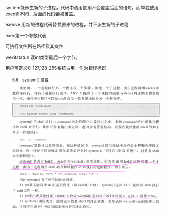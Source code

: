 

system能派生新的子进程，代码中调用使用不会覆盖后面的语句。而单独使用exec则不同，后面的代码会被覆盖。



execve  用新的进程代码替换原来的进程，并不派生新的子进程



exec第一个参数代表



可执行文件所在路径及其文件



wexitstatus  读int类型最后一个字节。

用户可定义0-127,128-255系统占用，作为错误标识





![1606136084630](..\images\5C1606136084630.png)